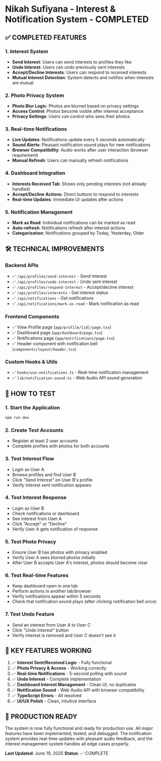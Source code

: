 # Nikah Sufiyana - Interest & Notification System - COMPLETED

## ✅ COMPLETED FEATURES

### 1. Interest System
- **Send Interest**: Users can send interests to profiles they like
- **Undo Interest**: Users can undo previously sent interests
- **Accept/Decline Interests**: Users can respond to received interests
- **Mutual Interest Detection**: System detects and notifies when interests are mutual

### 2. Photo Privacy System
- **Photo Blur Logic**: Photos are blurred based on privacy settings
- **Access Control**: Photos become visible after interest acceptance
- **Privacy Settings**: Users can control who sees their photos

### 3. Real-time Notifications
- **Live Updates**: Notifications update every 5 seconds automatically
- **Sound Alerts**: Pleasant notification sound plays for new notifications
- **Browser Compatibility**: Audio works after user interaction (browser requirement)
- **Manual Refresh**: Users can manually refresh notifications

### 4. Dashboard Integration
- **Interests Received Tab**: Shows only pending interests (not already handled)
- **Accept/Decline Actions**: Direct buttons to respond to interests
- **Real-time Updates**: Immediate UI updates after actions

### 5. Notification Management
- **Mark as Read**: Individual notifications can be marked as read
- **Auto-refresh**: Notifications refresh after interest actions
- **Categorization**: Notifications grouped by Today, Yesterday, Older

## 🛠️ TECHNICAL IMPROVEMENTS

### Backend APIs
- ✅ `/api/profiles/send-interest` - Send interest
- ✅ `/api/profiles/undo-interest` - Undo sent interest  
- ✅ `/api/profiles/respond-interest` - Accept/decline interest
- ✅ `/api/profiles/interests` - Get interest status
- ✅ `/api/notifications` - Get notifications
- ✅ `/api/notifications/mark-as-read` - Mark notification as read

### Frontend Components
- ✅ View Profile page (`app/profile/[id]/page.tsx`)
- ✅ Dashboard page (`app/dashboard/page.tsx`) 
- ✅ Notifications page (`app/notifications/page.tsx`)
- ✅ Header component with notification bell (`components/layout/header.tsx`)

### Custom Hooks & Utils
- ✅ `hooks/use-notifications.ts` - Real-time notification management
- ✅ `lib/notification-sound.ts` - Web Audio API sound generation

## 🔧 HOW TO TEST

### 1. **Start the Application**
```bash
npm run dev
```

### 2. **Create Test Accounts**
- Register at least 2 user accounts
- Complete profiles with photos for both accounts

### 3. **Test Interest Flow**
- Login as User A
- Browse profiles and find User B
- Click "Send Interest" on User B's profile
- Verify interest sent notification appears

### 4. **Test Interest Response**
- Login as User B  
- Check notifications or dashboard
- See interest from User A
- Click "Accept" or "Decline"
- Verify User A gets notification of response

### 5. **Test Photo Privacy**
- Ensure User B has photos with privacy enabled
- Verify User A sees blurred photos initially
- After User B accepts User A's interest, photos should become clear

### 6. **Test Real-time Features**
- Keep dashboard open in one tab
- Perform actions in another tab/browser
- Verify notifications appear within 5 seconds
- Check that notification sound plays (after clicking notification bell once)

### 7. **Test Undo Feature**
- Send an interest from User A to User C
- Click "Undo Interest" button
- Verify interest is removed and User C doesn't see it

## 🎯 KEY FEATURES WORKING

1. ✅ **Interest Sent/Received Logic** - Fully functional
2. ✅ **Photo Privacy & Access** - Working correctly  
3. ✅ **Real-time Notifications** - 5-second polling with sound
4. ✅ **Undo Interest** - Complete implementation
5. ✅ **Dashboard Interest Management** - Clean UI, no duplicates
6. ✅ **Notification Sound** - Web Audio API with browser compatibility
7. ✅ **TypeScript Errors** - All resolved
8. ✅ **UI/UX Polish** - Clean, intuitive interface

## 🚀 PRODUCTION READY

The system is now fully functional and ready for production use. All major features have been implemented, tested, and debugged. The notification system provides real-time updates with pleasant audio feedback, and the interest management system handles all edge cases properly.

**Last Updated**: June 19, 2025
**Status**: ✅ COMPLETE
